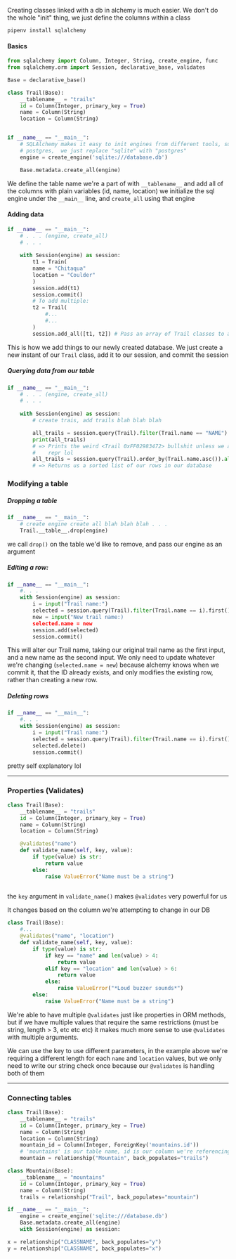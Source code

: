 

Creating classes linked with a db in alchemy is much easier. We don't do the whole "init" thing, we just define the columns within a class

`pipenv install sqlalchemy`


#### Basics
``` python
from sqlalchemy import Column, Integer, String, create_engine, func
from sqlalchemy.orm import Session, declarative_base, validates

Base = declarative_base()

class Trail(Base):
	__tablename__ = "trails"
	id = Column(Integer, primary_key = True)
	name = Column(String)
	location = Column(String)


if __name__ == "__main__":
	# SQLAlchemy makes it easy to init engines from different tools, such as
	# postgres,  we just replace "sqlite" with "postgres"
	engine = create_engine('sqlite:///database.db')

	Base.metadata.create_all(engine)
```

We define the table name we're a part of with `__tablename__`
and add all of the columns with plain variables (id, name, location)
we initialize the sql engine under the `__main__` line, and `create_all` using that engine
#### Adding data
``` python
if __name__ == "__main__":
	# . . . (engine, create_all)
	# . . .
	
	with Session(engine) as session:
		t1 = Train(
		name = "Chitaqua"
		location = "Coulder"
		)
		session.add(t1)
		session.commit()
		# To add multiple:
		t2 = Trail(
			#...
			#...
		)
		session.add_all([t1, t2]) # Pass an array of Trail classes to add_all

```

This is how we add things to our newly created database. We just create a new instant of our `Trail` class, add it to our session, and commit the session

##### Querying data from our table
```python
if __name__ == "__main__":
	# . . . (engine, create_all)
	# . . .
	
	with Session(engine) as session:
		# create trais, add trails blah blah blah

		all_trails = session.query(Trail).filter(Trail.name == "NAME").all()
		print(all_trails)
		# => Prints the weird <Trail 0xFF02983472> bullshit unless we add a 
		#    repr lol
		all_trails = session.query(Trail).order_by(Trail.name.asc()).all()
		# => Returns us a sorted list of our rows in our database
```


### Modifying a table

##### Dropping a table
```python
if __name__ == "__main__":
	# create engine create all blah blah blah . . .
	Trail.__table__.drop(engine)
```
we call `drop()` on the table we'd like to remove, and pass our engine as an argument


##### Editing a row:

```python
if __name__ == "__main__":
	#. . .	
	with Session(engine) as session:
		i = input("Trail name:")
		selected = session.query(Trail).filter(Trail.name == i).first()
		new = input("New trail name:)
		selected.name = new
		session.add(selected)
		session.commit()
```

This will alter our Trail name, taking our original trail name as the first input, and a new name as the second input. We only need to update whatever we're changing (`selected.name = new`) because alchemy knows when we commit it, that the ID already exists, and only modifies the existing row, rather than creating a new row.


##### Deleting rows
```python
if __name__ == "__main__":
	#. . .	
	with Session(engine) as session:
		i = input("Trail name:")
		selected = session.query(Trail).filter(Trail.name == i).first()
		selected.delete()
		session.commit()
```

pretty self explanatory lol

****
### Properties (Validates)
```python
class Trail(Base):
	__tablename__ = "trails"
	id = Column(Integer, primary_key = True)
	name = Column(String)
	location = Column(String)

	@validates("name")
	def validate_name(self, key, value):
		if type(value) is str:
			return value
		else:
			raise ValueError("Name must be a string")
			
```

the `key` argument in `validate_name()` makes `@validates` very powerful for us

It changes based on the column we're attempting to change in our DB

```python
class Trail(Base):
	#...
	@validates("name", "location")
	def validate_name(self, key, value):
		if type(value) is str:
			if key == "name" and len(value) > 4:
				return value
			elif key == "location" and len(value) > 6:
				return value
			else:
				raise ValueError("*Loud buzzer sounds*")
		else:
			raise ValueError("Name must be a string")
```

We're able to have multiple `@validates` just like properties in ORM methods, but if we have multiple values that require the same restrictions (must be string, length > 3, etc etc etc) it makes much more sense to use `@validates` with multiple arguments.

We can use the key to use different parameters, in the example above we're requiring a different length for each `name` and `location` values, but we only need to write our string check once because our `@validates` is handling both of them


****

### Connecting tables

```python
class Trail(Base):
	__tablename__ = "trails"
	id = Column(Integer, primary_key = True)
	name = Column(String)
	location = Column(String)
	mountain_id = Column(Integer, ForeignKey('mountains.id'))
	# 'mountains' is our table name, id is our column we're referencing
	mountain = relationship("Mountain", back_populates="trails")

class Mountain(Base):
	__tablename__ = "mountains"
	id = Column(Integer, primary_key = True)
	name = Column(String)
	trails = relationship("Trail", back_populates="mountain")

if __name__ == "__main__":
	engine = create_engine('sqlite:///database.db')
	Base.metadata.create_all(engine)
	with Session(engine) as session:
```

```python
x = relationship("CLASSNAME", back_populates="y")
y = relationship("CLASSNAME", back_populates="x")
```